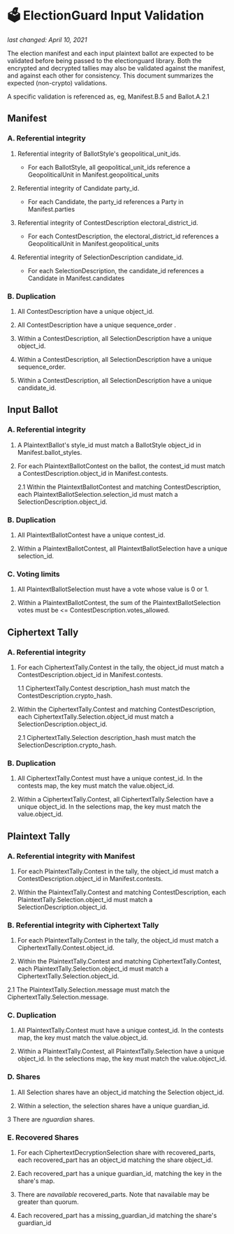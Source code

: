 # 🗳 ElectionGuard Input Validation
_last changed: April 10, 2021_

The election manifest and each input plaintext ballot are expected to be validated before being passed to the 
electionguard library. Both the encrypted and decrypted tallies may also be validated against the manifest,
and against each other for consistency. This document summarizes the expected (non-crypto) validations.

A specific validation is referenced as, eg, Manifest.B.5 and Ballot.A.2.1

## Manifest

### A. Referential integrity

1. Referential integrity of BallotStyle's geopolitical_unit_ids.
    * For each BallotStyle, all geopolitical_unit_ids reference a GeopoliticalUnit in Manifest.geopolitical_units

2. Referential integrity of Candidate party_id.
    * For each Candidate, the party_id references a Party in Manifest.parties
    
3. Referential integrity of ContestDescription electoral_district_id.
    * For each ContestDescription, the electoral_district_id references a GeopoliticalUnit in Manifest.geopolitical_units    

4. Referential integrity of SelectionDescription candidate_id.
    * For each SelectionDescription, the candidate_id references a Candidate in Manifest.candidates    
    
### B. Duplication

1. All ContestDescription have a unique object_id.   

2. All ContestDescription have a unique sequence_order .  

3. Within a ContestDescription, all SelectionDescription have a unique object_id.

4. Within a ContestDescription, all SelectionDescription have a unique sequence_order.

5. Within a ContestDescription, all SelectionDescription have a unique candidate_id.


## Input Ballot

### A. Referential integrity

1. A PlaintextBallot's style_id must match a BallotStyle object_id in Manifest.ballot_styles.

2. For each PlaintextBallotContest on the ballot, the contest_id must match a ContestDescription.object_id in Manifest.contests.
   
   2.1 Within the PlaintextBallotContest and matching ContestDescription, each PlaintextBallotSelection.selection_id must match a SelectionDescription.object_id.
   
### B. Duplication

1. All PlaintextBallotContest have a unique contest_id.   

2. Within a PlaintextBallotContest, all PlaintextBallotSelection have a unique selection_id.

### C. Voting limits

1. All PlaintextBallotSelection must have a vote whose value is 0 or 1.

2. Within a PlaintextBallotContest, the sum of the PlaintextBallotSelection votes must be <= ContestDescription.votes_allowed.


## Ciphertext Tally

### A. Referential integrity

1. For each CiphertextTally.Contest in the tally, the object_id must match a ContestDescription.object_id in Manifest.contests.

   1.1 CiphertextTally.Contest description_hash must match the ContestDescription.crypto_hash.
   
2. Within the CiphertextTally.Contest and matching ContestDescription, each CiphertextTally.Selection.object_id must match a SelectionDescription.object_id.
   
   2.1 CiphertextTally.Selection description_hash must match the SelectionDescription.crypto_hash.

### B. Duplication

1. All CiphertextTally.Contest must have a unique contest_id. In the contests map, the key must match the value.object_id.  

2. Within a CiphertextTally.Contest, all CiphertextTally.Selection have a unique object_id. In the selections map, the key must match the value.object_id.


## Plaintext Tally

### A. Referential integrity with Manifest

1. For each PlaintextTally.Contest in the tally, the object_id must match a ContestDescription.object_id in Manifest.contests.
   
2. Within the PlaintextTally.Contest and matching ContestDescription, each PlaintextTally.Selection.object_id must match a SelectionDescription.object_id.

### B. Referential integrity with Ciphertext Tally

1. For each PlaintextTally.Contest in the tally, the object_id must match a CiphertextTally.Contest.object_id.
   
2. Within the PlaintextTally.Contest and matching CiphertextTally.Contest, each PlaintextTally.Selection.object_id must match a CiphertextTally.Selection.object_id.

  2.1 The PlaintextTally.Selection.message must match the CiphertextTally.Selection.message.
   
### C. Duplication

1. All PlaintextTally.Contest must have a unique contest_id. In the contests map, the key must match the value.object_id.  

2. Within a PlaintextTally.Contest, all PlaintextTally.Selection have a unique object_id. In the selections map, the key must match the value.object_id.

### D. Shares

1. All Selection shares have an object_id matching the Selection object_id.

2. Within a selection, the selection shares have a unique guardian_id. 

3 There are _nguardian_ shares.

### E. Recovered Shares

1. For each CiphertextDecryptionSelection share with recovered_parts, each recovered_part has an object_id matching the share object_id.

2. Each recovered_part has a unique guardian_id, matching the key in the share's map. 

3. There are _navailable_ recovered_parts. Note that navailable may be greater than quorum.

4. Each recovered_part has a missing_guardian_id matching the share's guardian_id



 